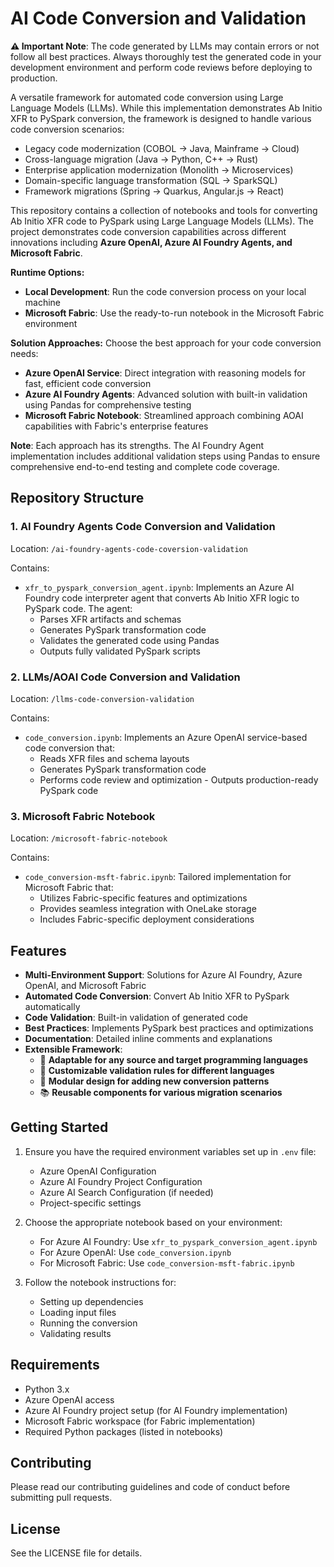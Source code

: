 # AI Code Conversion and Validation

**⚠️ Important Note**: The code generated by LLMs may contain errors or not follow all best practices. Always thoroughly test the generated code in your development environment and perform code reviews before deploying to production.

A versatile framework for automated code conversion using Large Language Models (LLMs). While this implementation demonstrates Ab Initio XFR to PySpark conversion, the framework is designed to handle various code conversion scenarios:

- Legacy code modernization (COBOL → Java, Mainframe → Cloud)
- Cross-language migration (Java → Python, C++ → Rust)
- Enterprise application modernization (Monolith → Microservices)
- Domain-specific language transformation (SQL → SparkSQL)
- Framework migrations (Spring → Quarkus, Angular.js → React)

This repository contains a collection of notebooks and tools for converting Ab Initio XFR code to PySpark using Large Language Models (LLMs). The project demonstrates code conversion capabilities across different innovations including **Azure OpenAI, Azure AI Foundry Agents, and Microsoft Fabric**.

**Runtime Options:**
- **Local Development**: Run the code conversion process on your local machine
- **Microsoft Fabric**: Use the ready-to-run notebook in the Microsoft Fabric environment

**Solution Approaches:**
Choose the best approach for your code conversion needs:
- **Azure OpenAI Service**: Direct integration with reasoning models for fast, efficient code conversion
- **Azure AI Foundry Agents**: Advanced solution with built-in validation using Pandas for comprehensive testing
- **Microsoft Fabric Notebook**: Streamlined approach combining AOAI capabilities with Fabric's enterprise features

**Note**: Each approach has its strengths. The AI Foundry Agent implementation includes additional validation steps using Pandas to ensure comprehensive end-to-end testing and complete code coverage.

## Repository Structure

### 1. AI Foundry Agents Code Conversion and Validation
Location: `/ai-foundry-agents-code-coversion-validation`

Contains:
- `xfr_to_pyspark_conversion_agent.ipynb`: Implements an Azure AI Foundry code interpreter agent that converts Ab Initio XFR logic to PySpark code. The agent:
  - Parses XFR artifacts and schemas
  - Generates PySpark transformation code
  - Validates the generated code using Pandas
  - Outputs fully validated PySpark scripts

### 2. LLMs/AOAI Code Conversion and Validation
Location: `/llms-code-conversion-validation`

Contains:
- `code_conversion.ipynb`: Implements an Azure OpenAI service-based code conversion that:
  - Reads XFR files and schema layouts
  - Generates PySpark transformation code
  - Performs code review and optimization  - Outputs production-ready PySpark code

### 3. Microsoft Fabric Notebook
Location: `/microsoft-fabric-notebook`

Contains:
- `code_conversion-msft-fabric.ipynb`: Tailored implementation for Microsoft Fabric that:
  - Utilizes Fabric-specific features and optimizations
  - Provides seamless integration with OneLake storage
  - Includes Fabric-specific deployment considerations

## Features

- **Multi-Environment Support**: Solutions for Azure AI Foundry, Azure OpenAI, and Microsoft Fabric
- **Automated Code Conversion**: Convert Ab Initio XFR to PySpark automatically
- **Code Validation**: Built-in validation of generated code
- **Best Practices**: Implements PySpark best practices and optimizations
- **Documentation**: Detailed inline comments and explanations
- **Extensible Framework**: 
  - 🔄 **Adaptable for any source and target programming languages**
  - 🎯 **Customizable validation rules for different languages**
  - 🧩 **Modular design for adding new conversion patterns**
  - 📚 **Reusable components for various migration scenarios**

## Getting Started

1. Ensure you have the required environment variables set up in `.env` file:
   - Azure OpenAI Configuration
   - Azure AI Foundry Project Configuration
   - Azure AI Search Configuration (if needed)
   - Project-specific settings

2. Choose the appropriate notebook based on your environment:
   - For Azure AI Foundry: Use `xfr_to_pyspark_conversion_agent.ipynb`
   - For Azure OpenAI: Use `code_conversion.ipynb`
   - For Microsoft Fabric: Use `code_conversion-msft-fabric.ipynb`

3. Follow the notebook instructions for:
   - Setting up dependencies
   - Loading input files
   - Running the conversion
   - Validating results

## Requirements

- Python 3.x
- Azure OpenAI access
- Azure AI Foundry project setup (for AI Foundry implementation)
- Microsoft Fabric workspace (for Fabric implementation)
- Required Python packages (listed in notebooks)

## Contributing

Please read our contributing guidelines and code of conduct before submitting pull requests.

## License

See the LICENSE file for details.
